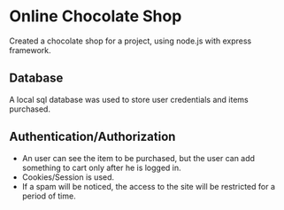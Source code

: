 # Online Chocolate Shop

Created a chocolate shop for a project, using node.js with express framework.
## Database
A local sql database was used to store user credentials and items purchased.
## Authentication/Authorization
* An user can see the item to be purchased, but the user can add something to cart only after he is logged in.
* Cookies/Session is used.
* If a spam will be noticed, the access to the site will be restricted for a period of time.



